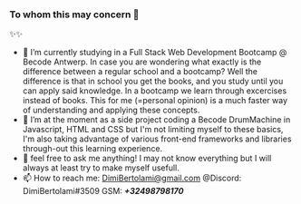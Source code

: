 ### To whom this may concern 👋


✨✨

- 🌱 I’m currently studying in a Full Stack Web Development Bootcamp @ Becode Antwerp.
      In case you are wondering what exactly is the difference between a regular school and a bootcamp? Well the difference
      is that in school you get the books, and you study until you can apply said knowledge. In a bootcamp we learn through
      excercises instead of books. This for me (=personal opinion) is a much faster way of understanding and applying these 
      concepts.
- 👯 I’m at the moment as a side project coding a Becode DrumMachine in Javascript, HTML and CSS but I'm not limiting myself 
      to these basics, I'm also taking advantage of various front-end frameworks and libraries through-out this learning
      experience.
- 💬 feel free to ask me anything! I may not know everything but I will always at least try to make myself usefull.
- 📫 How to reach me: DimiBertolami@gmail.com   @Discord: DimiBertolami#3509 GSM: ***+32498798170***

<!-- - ⚡ Fun fact: -->

